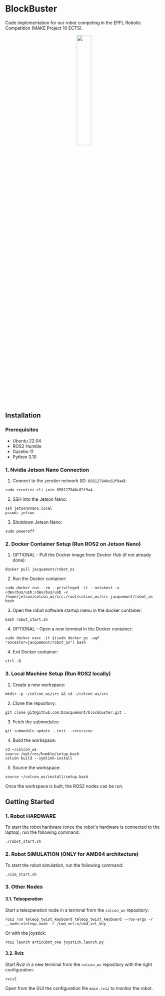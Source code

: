 # BlockBuster

Code implementation for our robot competing in the EPFL Robotic Competition (MAKE Project 10 ECTS).

<p align="center">
  <img src="images/coolgif.gif" width="30%">
</p>

## Installation

### Prerequisites

- Ubuntu 22.04
- ROS2 Humble
- Gazebo 11
- Python 3.10

### 1. Nvidia Jetson Nano Connection

1. Connect to the zerotier network (ID: `856127940c82f9a4`):
```
sudo zerotier-cli join 856127940c82f9a4
```

2. SSH into the Jetson Nano:
```
ssh jetson@nano.local
psswd: jetson
```

3. Shutdown Jetson Nano:
```
sudo poweroff
```

### 2. Docker Container Setup (Run ROS2 on Jetson Nano)

1. OPTIONAL - Pull the Docker image from Docker Hub (if not already done):
```
docker pull jacquemont/robot_os
```

2. Run the Docker container:
```
sudo docker run --rm --privileged -it --net=host -v /dev/bus/usb:/dev/bus/usb -v /home/jetson/colcon_ws/src:/root/colcon_ws/src jacquemont/robot_os bash
```

3. Open the robot software startup menu in the docker container:
```
bash robot_start.sh
```

4. OPTIONAL - Open a new terminal in the Docker container:
```
sudo docker exec -it $(sudo docker ps -aqf "ancestor=jacquemont/robot_os") bash
```

4. Exit Docker container:
```
ctrl -D
```

### 3. Local Machine Setup (Run ROS2 locally)

1. Create a new workspace:
```
mkdir -p ~/colcon_ws/src && cd ~/colcon_ws/src
```

2. Clone the repository:
```
git clone git@github.com:DJacquemont/blockbuster.git .
```

3. Fetch the submodules:
```
git submodule update --init --recursive
```

4. Build the workspace:
```
cd ~/colcon_ws
source /opt/ros/humble/setup.bash
colcon build --symlink-install
```

5. Source the workspace:
```
source ~/colcon_ws/install/setup.bash
```
Once the workspace is built, the ROS2 nodes can be run.

## Getting Started

### 1. Robot HARDWARE

To start the robot hardware (once the robot's hardware is connected to the laptop), run the following command:
```
./robot_start.sh
```

### 2. Robot SIMULATION (ONLY for AMD64 architecture)

To start the robot simulation, run the following command:
```
./sim_start.sh
```

### 3. Other Nodes

#### 3.1. Teleoperation

Start a teleoperation node in a terminal from the `colcon_ws` repository:
```
ros2 run teleop_twist_keyboard teleop_twist_keyboard --ros-args -r __node:=teleop_node -r /cmd_vel:=/cmd_vel_key
```

Or with the joystick:
```
ros2 launch articubot_one joystick.launch.py
```

#### 3.2. Rviz

Start Rviz in a new terminal from the `colcon_ws` repository with the right configuration:
```
rviz2
```
Open from the GUI the configuration file `main.rviz` to monitor the robot.
